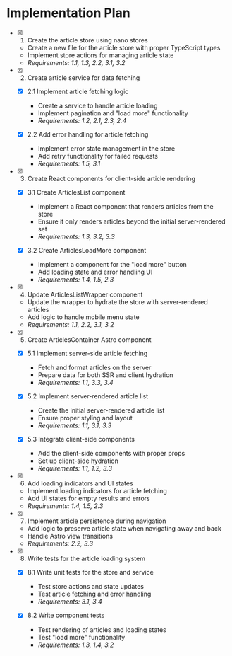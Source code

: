# Implementation Plan

- [x] 1. Create the article store using nano stores
  - Create a new file for the article store with proper TypeScript types
  - Implement store actions for managing article state
  - _Requirements: 1.1, 1.3, 2.2, 3.1, 3.2_

- [x] 2. Create article service for data fetching
  - [x] 2.1 Implement article fetching logic
    - Create a service to handle article loading
    - Implement pagination and "load more" functionality
    - _Requirements: 1.2, 2.1, 2.3, 2.4_
  
  - [x] 2.2 Add error handling for article fetching
    - Implement error state management in the store
    - Add retry functionality for failed requests
    - _Requirements: 1.5, 3.1_

- [x] 3. Create React components for client-side article rendering
  - [x] 3.1 Create ArticlesList component
    - Implement a React component that renders articles from the store
    - Ensure it only renders articles beyond the initial server-rendered set
    - _Requirements: 1.3, 3.2, 3.3_
  
  - [x] 3.2 Create ArticlesLoadMore component
    - Implement a component for the "load more" button
    - Add loading state and error handling UI
    - _Requirements: 1.4, 1.5, 2.3_

- [x] 4. Update ArticlesListWrapper component
  - Update the wrapper to hydrate the store with server-rendered articles
  - Add logic to handle mobile menu state
  - _Requirements: 1.1, 2.2, 3.1, 3.2_

- [x] 5. Create ArticlesContainer Astro component
  - [x] 5.1 Implement server-side article fetching
    - Fetch and format articles on the server
    - Prepare data for both SSR and client hydration
    - _Requirements: 1.1, 3.3, 3.4_
  
  - [x] 5.2 Implement server-rendered article list
    - Create the initial server-rendered article list
    - Ensure proper styling and layout
    - _Requirements: 1.1, 3.1, 3.3_
  
  - [x] 5.3 Integrate client-side components
    - Add the client-side components with proper props
    - Set up client-side hydration
    - _Requirements: 1.1, 1.2, 3.3_

- [x] 6. Add loading indicators and UI states
  - Implement loading indicators for article fetching
  - Add UI states for empty results and errors
  - _Requirements: 1.4, 1.5, 2.3_

- [x] 7. Implement article persistence during navigation
  - Add logic to preserve article state when navigating away and back
  - Handle Astro view transitions
  - _Requirements: 2.2, 3.3_

- [x] 8. Write tests for the article loading system
  - [x] 8.1 Write unit tests for the store and service
    - Test store actions and state updates
    - Test article fetching and error handling
    - _Requirements: 3.1, 3.4_
  
  - [x] 8.2 Write component tests
    - Test rendering of articles and loading states
    - Test "load more" functionality
    - _Requirements: 1.3, 1.4, 3.2_